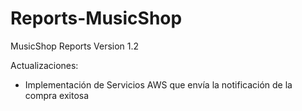 # Reports-MusicShop
MusicShop Reports Version 1.2

Actualizaciones:
- Implementación de Servicios AWS que envía la notificación de la compra exitosa
